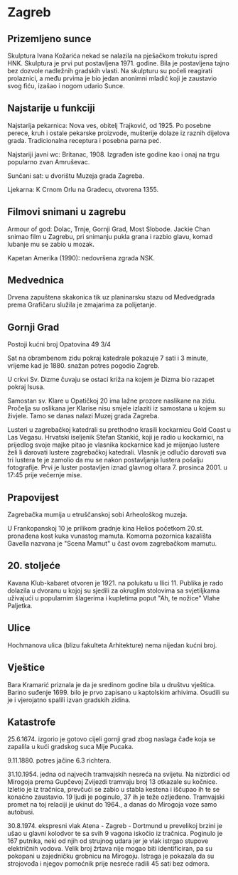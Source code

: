 # Zagreb

## Prizemljeno sunce

Skulptura Ivana Kožarića nekad se nalazila na pješačkom trokutu ispred HNK. Skulptura je prvi put postavljena 1971. godine. Bila je postavljena tajno bez dozvole nadležnih gradskih vlasti. Na skulpturu su počeli reagirati prolaznici, a među prvima je bio jedan anonimni mladić koji je zaustavio svog fiću, izašao i nogom udario Sunce.

## Najstarije u funkciji

Najstarija pekarnica: Nova ves, obitelj Trajković, od 1925. Po posebne perece, kruh i ostale pekarske proizvode, mušterije dolaze iz raznih dijelova grada. Tradicionalna receptura i posebna parna peć.

Najstariji javni wc: Britanac, 1908. Izgrađen iste godine kao i onaj na trgu popularno zvan Amruševac.

Sunčani sat: u dvorištu Muzeja grada Zagreba.

Ljekarna: K Crnom Orlu na Gradecu, otvorena 1355.

## Filmovi snimani u zagrebu

Armour of god: Dolac, Trnje, Gornji Grad, Most Slobode. Jackie Chan snimao film u Zagrebu, pri snimanju pukla grana i razbio glavu, komad lubanje mu se zabio u mozak.

Kapetan Amerika (1990): nedovršena zgrada NSK.

## Medvednica

Drvena zapuštena skakonica tik uz planinarsku stazu od Medvedgrada prema Grafičaru služila je zmajarima za polijetanje.

## Gornji Grad

Postoji kućni broj Opatovina 49 3/4

Sat na obrambenom zidu pokraj katedrale pokazuje 7 sati i 3 minute, vrijeme kad je 1880. snažan potres pogodio Zagreb.

U crkvi Sv. Dizme čuvaju se ostaci križa na kojem je Dizma bio razapet pokraj Isusa.

Samostan sv. Klare u Opatičkoj 20 ima lažne prozore naslikane na zidu. Pročelja su oslikana jer Klarise nisu smjele izlaziti iz samostana u kojem su živjele. Tamo se danas nalazi Muzej grada Zagreba.

Lusteri u zagrebačkoj katedrali su prethodno krasili kockarnicu Gold Coast u Las Vegasu. Hrvatski iseljenik Stefan Stankić, koji je radio u kockarnici, na prijedlog svoje majke pitao je vlasnika kockarnice kad je mijenjao lustere želi li darovati lustere zagrebačkoj katedrali. Vlasnik je odlučio darovati sva tri lustera te je zamolio da mu se nakon postavljanja lustera pošalju fotografije. Prvi je luster postavljen iznad glavnog oltara 7. prosinca 2001. u 17:45 prije večernje mise.

## Prapovijest

Zagrebačka mumija u etruščanskoj sobi Arheološkog muzeja.

U Frankopanskoj 10 je prilikom gradnje kina Helios početkom 20.st. pronađena kost kuka vunastog mamuta. Komorna pozornica kazališta Gavella nazvana je "Scena Mamut" u čast ovom zagrebačkom mamutu.

## 20. stoljeće

Kavana Klub-kabaret otvoren je 1921. na polukatu u Ilici 11. Publika je rado dolazila u dvoranu u kojoj su sjedili za okruglim stolovima sa svjetiljkama uživajući u popularnim šlagerima i kupletima poput "Ah, te nožice" Vlahe Paljetka.

## Ulice

Hochmanova ulica (blizu fakulteta Arhitekture) nema nijedan kućni broj.

## Vještice

Bara Kramarić priznala je da je sredinom godine bila u društvu vještica. Barino suđenje 1699. bilo je prvo zapisano u kaptolskim arhivima. Osudili su je i vjerojatno spalili izvan gradskih zidina.

## Katastrofe

25.6.1674. izgorio je gotovo cijeli gornji grad zbog naslaga čađe koja se zapalila u kući gradskog suca Mije Pucaka.

9.11.1880. potres jačine 6.3 richtera.

31.10.1954. jedna od najvećih tramvajskih nesreća na svijetu. Na nizbrdici od Mirogoja prema Gupčevoj Zvijezdi tramvaju broj 13 otkazale su kočnice. Izletio je iz tračnica, prevčući se zabio u stabla kestena i iščupao ih te se konačno zaustavio. 19 ljudi je poginulo, 37 ih je teže ozljeđeno. Tramvajski promet na toj relaciji je ukinut do 1964., a danas do Mirogoja voze samo autobusi.

30.8.1974. ekspresni vlak Atena - Zagreb - Dortmund u prevelikoj brzini je ušao u glavni kolodvor te sa svih 9 vagona iskočio iz tračnica. Poginulo je 167 putnika, neki od njih od strujnog udara jer je vlak istrgao stupove električnih vodova. Velik broj žrtava nije mogao biti identificiran, pa su pokopani u zajedničku grobnicu na Mirogoju. Istraga je pokazala da su strojovođa i njegov pomoćnik prije nesreće radili 45 sati bez odmora.

